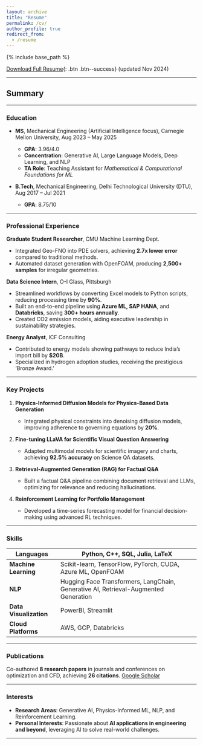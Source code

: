```yaml
---
layout: archive
title: "Resume"
permalink: /cv/
author_profile: true
redirect_from:
  - /resume
---
```


{% include base_path %}

[Download Full Resume](/images/Naman_Choudhary_Resume_CMU_Nov_2024.pdf){: .btn .btn--success} (updated Nov 2024)

---

## Summary

---

### **Education**  
- **MS**, Mechanical Engineering (Artificial Intelligence focus), Carnegie Mellon University, Aug 2023 – May 2025  
  - **GPA**: 3.96/4.0  
  - **Concentration**: Generative AI, Large Language Models, Deep Learning, and NLP  
  - **TA Role**: Teaching Assistant for *Mathematical & Computational Foundations for ML*

- **B.Tech**, Mechanical Engineering, Delhi Technological University (DTU), Aug 2017 – Jul 2021  
  - **GPA**: 8.75/10  

---

### **Professional Experience**  
**Graduate Student Researcher**, CMU Machine Learning Dept.  
- Integrated Geo-FNO into PDE solvers, achieving **2.7x lower error** compared to traditional methods.  
- Automated dataset generation with OpenFOAM, producing **2,500+ samples** for irregular geometries.

**Data Science Intern**, O-I Glass, Pittsburgh  
- Streamlined workflows by converting Excel models to Python scripts, reducing processing time by **90%**.  
- Built an end-to-end pipeline using **Azure ML, SAP HANA**, and **Databricks**, saving **300+ hours annually**.  
- Created CO2 emission models, aiding executive leadership in sustainability strategies.

**Energy Analyst**, ICF Consulting  
- Contributed to energy models showing pathways to reduce India’s import bill by **$20B**.  
- Specialized in hydrogen adoption studies, receiving the prestigious ‘Bronze Award.’  

---

### **Key Projects**  
1. **Physics-Informed Diffusion Models for Physics-Based Data Generation**  
   - Integrated physical constraints into denoising diffusion models, improving adherence to governing equations by **20%**.

2. **Fine-tuning LLaVA for Scientific Visual Question Answering**  
   - Adapted multimodal models for scientific imagery and charts, achieving **92.5% accuracy** on Science QA datasets.

3. **Retrieval-Augmented Generation (RAG) for Factual Q&A**  
   - Built a factual Q&A pipeline combining document retrieval and LLMs, optimizing for relevance and reducing hallucinations.

4. **Reinforcement Learning for Portfolio Management**  
   - Developed a time-series forecasting model for financial decision-making using advanced RL techniques.

---

### **Skills**  
| **Languages**       | Python, C++, SQL, Julia, LaTeX            |  
|----------------------|------------------------------------------|  
| **Machine Learning** | Scikit-learn, TensorFlow, PyTorch, CUDA, Azure ML, OpenFOAM |  
| **NLP**             | Hugging Face Transformers, LangChain, Generative AI, Retrieval-Augmented Generation |  
| **Data Visualization** | PowerBI, Streamlit                     |  
| **Cloud Platforms**  | AWS, GCP, Databricks                    |  

---

### **Publications**  
Co-authored **8 research papers** in journals and conferences on optimization and CFD, achieving **26 citations**. [Google Scholar](https://scholar.google.com/citations?user=v5qzgPwAAAAJ&hl=en)

---

### **Interests**  
- **Research Areas**: Generative AI, Physics-Informed ML, NLP, and Reinforcement Learning.  
- **Personal Interests**: Passionate about **AI applications in engineering and beyond**, leveraging AI to solve real-world challenges.

---

